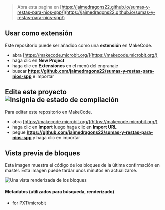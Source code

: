 
> Abra esta pagina en [https://jaimedragons22.github.io/sumas-y-restas-para-nios-spp/](https://jaimedragons22.github.io/sumas-y-restas-para-nios-spp/)

## Usar como extensión

Este repositorio puede ser añadido como una **extensión** en MakeCode.

* abra [https://makecode.microbit.org/](https://makecode.microbit.org/)
* haga clic en **New Project**
* haga clic en **Extensiones** en el menú del engranaje
* buscar **https://github.com/jaimedragons22/sumas-y-restas-para-nios-spp** e importar

## Edita este proyecto ![Insignia de estado de compilación](https://github.com/jaimedragons22/sumas-y-restas-para-nios-spp/workflows/MakeCode/badge.svg)

Para editar este repositorio en MakeCode.

* abra [https://makecode.microbit.org/](https://makecode.microbit.org/)
* haga clic en **Import** luego haga clic en **Import URL**
* pegue **https://github.com/jaimedragons22/sumas-y-restas-para-nios-spp** y haga clic en importar

## Vista previa de bloques

Esta imagen muestra el código de los bloques de la última confirmación en master.
Esta imagen puede tardar unos minutos en actualizarse.

![Una vista renderizada de los bloques](https://github.com/jaimedragons22/sumas-y-restas-para-nios-spp/raw/master/.github/makecode/blocks.png)

#### Metadatos (utilizados para búsqueda, renderizado)

* for PXT/microbit
<script src="https://makecode.com/gh-pages-embed.js"></script><script>makeCodeRender("{{ site.makecode.home_url }}", "{{ site.github.owner_name }}/{{ site.github.repository_name }}");</script>
